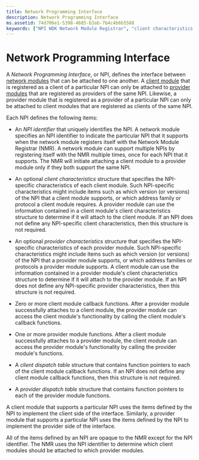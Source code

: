 ```yaml
---
title: Network Programming Interface
description: Network Programming Interface
ms.assetid: 74d706e1-5398-4685-b3ab-7b4c4b6b5588
keywords: ["NPI WDK Network Module Registrar", "client characteristics structure WDK Network Module Registrar", "provider characteristics structure WDK Network Module Registrar", "client dispatch tables WDK Network Module Registrar", "dispatch tables WDK Network Module Registrar"]
---
```


# Network Programming Interface


A *Network Programming Interface*, or NPI, defines the interface between [network modules](network-module.md) that can be attached to one another. A [client module](client-module.md) that is registered as a client of a particular NPI can only be attached to [provider modules](provider-module.md) that are registered as providers of the same NPI. Likewise, a provider module that is registered as a provider of a particular NPI can only be attached to client modules that are registered as clients of the same NPI.

Each NPI defines the following items:

-   An *NPI identifier* that uniquely identifies the NPI. A network module specifies an NPI identifier to indicate the particular NPI that it supports when the network module registers itself with the Network Module Registrar (NMR). A network module can support multiple NPIs by registering itself with the NMR multiple times, once for each NPI that it supports. The NMR will initiate attaching a client module to a provider module only if they both support the same NPI.

-   An optional *client characteristics* structure that specifies the NPI-specific characteristics of each client module. Such NPI-specific characteristics might include items such as which version (or versions) of the NPI that a client module supports, or which address family or protocol a client module requires. A provider module can use the information contained in a client module's client characteristics structure to determine if it will attach to the client module. If an NPI does not define any NPI-specific client characteristics, then this structure is not required.

-   An optional *provider characteristics* structure that specifies the NPI-specific characteristics of each provider module. Such NPI-specific characteristics might include items such as which version (or versions) of the NPI that a provider module supports, or which address families or protocols a provider module supports. A client module can use the information contained in a provider module's client characteristics structure to determine if it will attach to the provider module. If an NPI does not define any NPI-specific provider characteristics, then this structure is not required.

-   Zero or more client module callback functions. After a provider module successfully attaches to a client module, the provider module can access the client module's functionality by calling the client module's callback functions.

-   One or more provider module functions. After a client module successfully attaches to a provider module, the client module can access the provider module's functionality by calling the provider module's functions.

-   A *client dispatch table* structure that contains function pointers to each of the client module callback functions. If an NPI does not define any client module callback functions, then this structure is not required.

-   A *provider dispatch table* structure that contains function pointers to each of the provider module functions.

A client module that supports a particular NPI uses the items defined by the NPI to implement the client side of the interface. Similarly, a provider module that supports a particular NPI uses the items defined by the NPI to implement the provider side of the interface.

All of the items defined by an NPI are opaque to the NMR except for the NPI identifier. The NMR uses the NPI identifier to determine which client modules should be attached to which provider modules.

 

 





